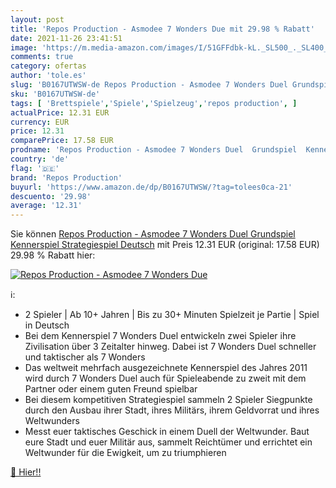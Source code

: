 ```yaml
---
layout: post
title: 'Repos Production - Asmodee 7 Wonders Due mit 29.98 % Rabatt'
date: 2021-11-26 23:41:51
image: 'https://m.media-amazon.com/images/I/51GFFdbk-kL._SL500_._SL400_.jpg'
comments: true
category: ofertas
author: 'tole.es'
slug: 'B0167UTWSW-de Repos Production - Asmodee 7 Wonders Duel Grundspiel...'
sku: 'B0167UTWSW-de'
tags: [ 'Brettspiele','Spiele','Spielzeug','repos production', ]
actualPrice: 12.31 EUR
currency: EUR
price: 12.31
comparePrice: 17.58 EUR
prodname: 'Repos Production - Asmodee 7 Wonders Duel  Grundspiel  Kennerspiel  Strategiespiel  Deutsch'
country: 'de'
flag: '🇩🇪'
brand: 'Repos Production'
buyurl: 'https://www.amazon.de/dp/B0167UTWSW/?tag=tolees0ca-21'
descuento: '29.98'
average: '12.31'
---
```


Sie können [Repos Production - Asmodee 7 Wonders Duel  Grundspiel  Kennerspiel  Strategiespiel  Deutsch](https://www.amazon.de/dp/B0167UTWSW/?tag=tolees0ca-21) mit Preis 12.31 EUR (original: 17.58 EUR) 29.98 % Rabatt hier:

[![Repos Production - Asmodee 7 Wonders Due](https://m.media-amazon.com/images/I/51GFFdbk-kL._SL500_._SL400_.jpg)](https://www.amazon.de/dp/B0167UTWSW/?tag=tolees0ca-21)

ℹ️:

- 2 Spieler | Ab 10+ Jahren | Bis zu 30+ Minuten Spielzeit je Partie | Spiel in Deutsch
- Bei dem Kennerspiel 7 Wonders Duel entwickeln zwei Spieler ihre Zivilisation über 3 Zeitalter hinweg. Dabei ist 7 Wonders Duel schneller und taktischer als 7 Wonders
- Das weltweit mehrfach ausgezeichnete Kennerspiel des Jahres 2011 wird durch 7 Wonders Duel auch für Spieleabende zu zweit mit dem Partner oder einem guten Freund spielbar
- Bei diesem kompetitiven Strategiespiel sammeln 2 Spieler Siegpunkte durch den Ausbau ihrer Stadt, ihres Militärs, ihrem Geldvorrat und ihres Weltwunders
- Messt euer taktisches Geschick in einem Duell der Weltwunder. Baut eure Stadt und euer Militär aus, sammelt Reichtümer und errichtet ein Weltwunder für die Ewigkeit, um zu triumphieren

[🛒 Hier!!](https://www.amazon.de/dp/B0167UTWSW/?tag=tolees0ca-21)
